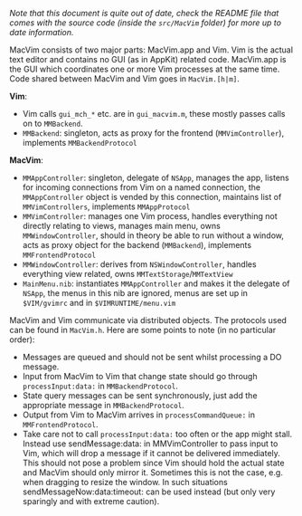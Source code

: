_Note that this document is quite out of date, check the README file that comes with the source code (inside the `src/MacVim` folder) for more up to date information._

MacVim consists of two major parts: MacVim.app and Vim.  Vim is the actual text editor and contains no GUI (as in AppKit) related code. MacVim.app is the GUI which coordinates one or more Vim processes at the same time. Code shared between MacVim and Vim goes in `MacVim.[h|m]`.

**Vim**:
  * Vim calls `gui_mch_*` etc. are in `gui_macvim.m`, these mostly passes calls on to `MMBackend`.
  * `MMBackend`: singleton, acts as proxy for the frontend (`MMVimController`), implements `MMBackendProtocol`

**MacVim**:
  * `MMAppController`: singleton, delegate of `NSApp`, manages the app, listens for incoming connections from Vim on a named connection, the `MMAppController` object is vended by this connection, maintains list of `MMVimControllers`, implements `MMAppProtocol`
  * `MMVimController`: manages one Vim process, handles everything not directly relating to views, manages main menu, owns `MMWindowController`, should in theory be able to run without a window, acts as proxy object for the backend (`MMBackend`), implements `MMFrontendProtocol`
  * `MMWindowController`: derives from `NSWindowController`, handles everything view related, owns `MMTextStorage`/`MMTextView`
  * `MainMenu.nib`: instantiates `MMAppController` and makes it the delegate of `NSApp`, the menus in this nib are ignored, menus are set up in `$VIM/gvimrc` and in `$VIMRUNTIME/menu.vim`


MacVim and Vim communicate via distributed objects. The protocols used can be found in `MacVim.h`.  Here are some points to note (in no particular order):
  * Messages are queued and should not be sent whilst processing a DO message.
  * Input from MacVim to Vim that change state should go through `processInput:data:` in `MMBackendProtocol`.
  * State query messages can be sent synchronously, just add the appropriate message in `MMBackendProtocol`.
  * Output from Vim to MacVim arrives in `processCommandQueue:` in `MMFrontendProtocol`.
  * Take care not to call `processInput:data:` too often or the app might stall.  Instead use sendMessage:data: in MMVimController to pass input to Vim, which will drop a message if it cannot be delivered immediately.  This should not pose a problem since Vim should hold the actual state and MacVim should only mirror it.  Sometimes this is not the case, e.g. when dragging to resize the window.  In such situations sendMessageNow:data:timeout: can be used instead (but only very sparingly and with extreme caution).